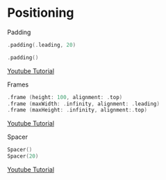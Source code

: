 # Positioning

Padding

```swift
.padding(.leading, 20)

.padding()
```

[Youtube Tutorial](https://www.youtube.com/watch?v=MuOtLPQ4jR4)


Frames
```swift
.frame (height: 100, alignment: .top)
.frame (maxWidth: .infinity, alignment: .leading)
.frame (maxHeight: .infinity, alignment:.top)
```

[Youtube Tutorial](https://www.youtube.com/watch?v=BN8IEiM_3qI)

Spacer
```swift
Spacer()
Spacer(20)

```

[Youtube Tutorial](https://www.youtube.com/watch?v=cL23Wx-zbJU)
